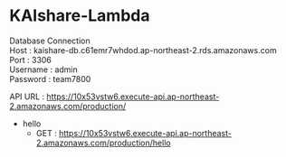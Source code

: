 # KAIshare-Lambda
Database Connection  
Host : kaishare-db.c61emr7whdod.ap-northeast-2.rds.amazonaws.com  
Port : 3306  
Username : admin  
Password : team7800  

API URL : https://10x53vstw6.execute-api.ap-northeast-2.amazonaws.com/production/

- hello
  - GET : https://10x53vstw6.execute-api.ap-northeast-2.amazonaws.com/production/hello
